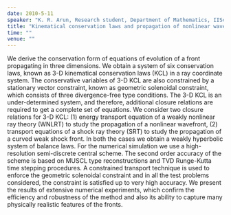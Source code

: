 ```yaml
---
date: 2010-5-11
speaker: "K. R. Arun, Research student, Department of Mathematics, IISc"
title: "Kinematical conservation laws and propagation of nonlinear waves in three dimensions"
time: ""
venue: ""
---
```

We derive the conservation form of equations of evolution of a
front propagating in three dimensions. We obtain a system of six
conservation laws, known as 3-D kinematical conservation laws (KCL) in a
ray coordinate system. The conservative variables of 3-D KCL are also
constrained by a stationary vector constraint, known as geometric
solenoidal constraint, which consists of three divergence-free type
conditions. The 3-D KCL is an under-determined system, and therefore,
additional closure relations are required to get a complete set of
equations. We consider two closure relations for 3-D KCL:
(1) energy transport equation of a weakly nonlinear ray theory (WNLRT) to
study the propagation of a nonlinear wavefront,
(2) transport equations of a shock ray theory (SRT) to study the
propagation of a curved weak shock front.
In both the cases we obtain a weakly hyperbolic system of balance laws.
For the numerical simulation we use a high-resolution semi-discrete
central scheme. The second order accuracy of the scheme is based on MUSCL
type   reconstructions and TVD Runge-Kutta time stepping procedures. A
constrained transport technique is used to enforce the geometric
solenoidal constraint and in all the test problems considered, the
constraint is satisfied up to very high accuracy. We present the results
of extensive numerical experiments, which confirm the efficiency and
robustness of the method and also its ability to capture many physically
realistic features of the fronts.
